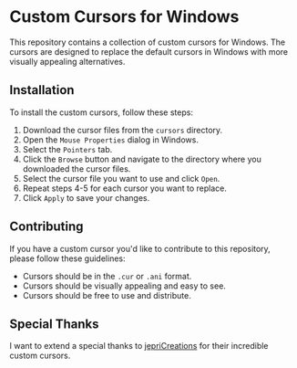 # Custom Cursors for Windows

This repository contains a collection of custom cursors for Windows. The cursors are designed to replace the default cursors in Windows with more visually appealing alternatives.

## Installation

To install the custom cursors, follow these steps:

1. Download the cursor files from the `cursors` directory.
2. Open the `Mouse Properties` dialog in Windows.
3. Select the `Pointers` tab.
4. Click the `Browse` button and navigate to the directory where you downloaded the cursor files.
5. Select the cursor file you want to use and click `Open`.
6. Repeat steps 4-5 for each cursor you want to replace.
7. Click `Apply` to save your changes.

## Contributing

If you have a custom cursor you'd like to contribute to this repository, please follow these guidelines:

- Cursors should be in the `.cur` or `.ani` format.
- Cursors should be visually appealing and easy to see.
- Cursors should be free to use and distribute.

## Special Thanks

I want to extend a special thanks to [jepriCreations](https://www.deviantart.com/jepricreations) for their incredible custom cursors.
